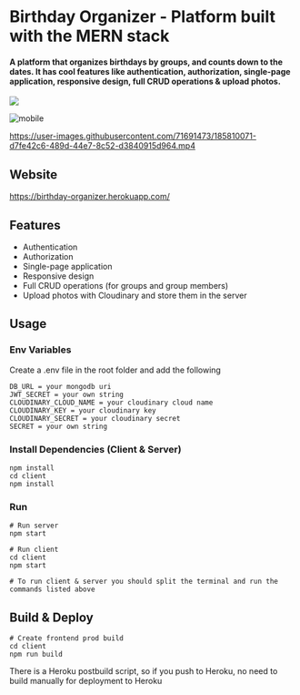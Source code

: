 # Birthday Organizer - Platform built with the MERN stack

<h4>A platform that organizes birthdays by groups, and counts down to the dates. It has cool features like authentication, authorization, single-page application, responsive design, full CRUD operations & upload photos.</h4>

<img src="https://res.cloudinary.com/dq6iduc79/image/upload/v1662312112/portfolio-avif/12954066_PSDnonB_Feb271_zr7zlc.png">

![mobile](https://user-images.githubusercontent.com/71691473/190928904-c82c2e69-cfb7-4328-862d-ad1f8ae4f00d.png)

https://user-images.githubusercontent.com/71691473/185810071-d7fe42c6-489d-44e7-8c52-d3840915d964.mp4

## Website

https://birthday-organizer.herokuapp.com/

## Features

- Authentication
- Authorization
- Single-page application
- Responsive design
- Full CRUD operations (for groups and group members)
- Upload photos with Cloudinary and store them in the server

## Usage

### Env Variables

Create a .env file in the root folder and add the following

```
DB_URL = your mongodb uri
JWT_SECRET = your own string
CLOUDINARY_CLOUD_NAME = your cloudinary cloud name
CLOUDINARY_KEY = your cloudinary key
CLOUDINARY_SECRET = your cloudinary secret
SECRET = your own string
```

### Install Dependencies (Client & Server)

```
npm install
cd client
npm install
```

### Run

```
# Run server
npm start

# Run client
cd client
npm start

# To run client & server you should split the terminal and run the commands listed above
```

## Build & Deploy

```
# Create frontend prod build
cd client
npm run build
```

There is a Heroku postbuild script, so if you push to Heroku, no need to build manually for deployment to Heroku
